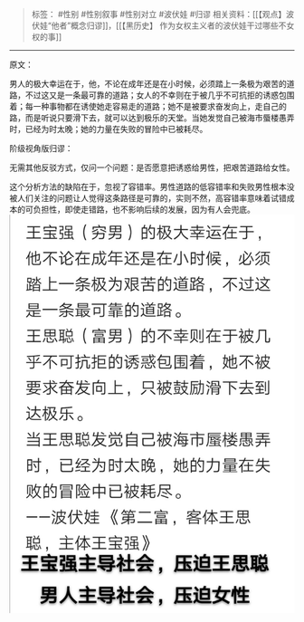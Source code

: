 > 标签： #性别 #性别叙事 #性别对立 #波伏娃 #归谬
> 相关资料：[[【观点】波伏娃“他者”概念归谬]]，[[【黑历史】 作为女权主义者的波伏娃干过哪些不女权的事]]
***
原文：

男人的极大幸运在于，他，不论在成年还是在小时候，必须踏上一条极为艰苦的道路，不过这又是一条最可靠的道路；女人的不幸则在于被几乎不可抗拒的诱惑包围着；每一种事物都在诱使她走容易走的道路；她不是被要求奋发向上，走自己的路，而是听说只要滑下去，就可以达到极乐的天堂。当她发觉自己被海市蜃楼愚弄时，已经为时太晚；她的力量在失败的冒险中已被耗尽。

阶级视角版归谬：

无需其他反驳方式，仅问一个问题：是否愿意把诱惑给男性，把艰苦道路给女性。

这个分析方法的缺陷在于，忽视了容错率。男性道路的低容错率和失败男性根本没被人们关注的问题让人觉得这条路径是可靠的，实则不然，高容错率意味着试错成本的可负担性，即使走错路，也不影响后续的发展，因为有人会兜底。
[![1674128949693.jpeg](https://raw.githubusercontent.com/bluntvoice/mypic/main/1674128949693.jpeg)](https://raw.githubusercontent.com/bluntvoice/mypic/main/1674128949693.jpeg)